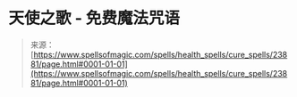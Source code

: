 <!--yml

分类：未分类

日期：2024-06-12 19:09:22

-->

# 天使之歌 - 免费魔法咒语

> 来源：[https://www.spellsofmagic.com/spells/health_spells/cure_spells/23881/page.html#0001-01-01](https://www.spellsofmagic.com/spells/health_spells/cure_spells/23881/page.html#0001-01-01)
